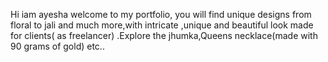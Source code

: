 Hi iam ayesha welcome to my portfolio, you will find unique designs from floral to jali and much more,with intricate ,unique and beautiful look made for clients( as freelancer)
.Explore the jhumka,Queens necklace(made with 90 grams of gold) etc..
